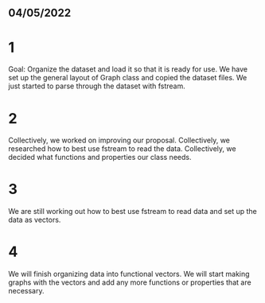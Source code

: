 ## 04/05/2022
# 1
Goal: Organize the dataset and load it so that it is ready for use. 
We have set up the general layout of Graph class and copied the dataset files.
We just started to parse through the dataset with fstream.

# 2
Collectively, we worked on improving our proposal. 
Collectively, we researched how to best use fstream to read the data. 
Collectively, we decided what functions and properties our class needs.

# 3
We are still working out how to best use fstream to read data and set up the data as vectors.

# 4
We will finish organizing data into functional vectors.
We will start making graphs with the vectors and add any more functions or properties that are necessary.